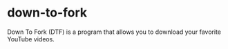 # down-to-fork
Down To Fork (DTF) is a program that allows you to download your favorite YouTube videos. 
